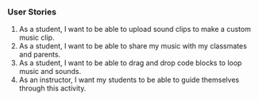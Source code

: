 ### User Stories

1. As a student, I want to be able to upload sound clips to make a custom music clip.
2. As a student, I want to be able to share my music with my classmates and parents.
3. As a student, I want to be able to drag and drop code blocks to loop music and sounds.
4. As an instructor, I want my students to be able to guide themselves through this activity. 